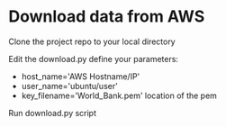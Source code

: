 # Download data from AWS

Clone the project repo to your local directory 

Edit the download.py define your parameters:
  * host_name='AWS Hostname/IP'
  * user_name='ubuntu/user'
  * key_filename='World_Bank.pem' location of the pem

Run download.py script

